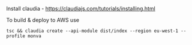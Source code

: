 Install claudia - https://claudiajs.com/tutorials/installing.html


To build & deploy to AWS use 

```
tsc && claudia create --api-module dist/index --region eu-west-1 --profile monva
```